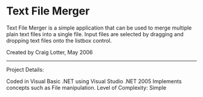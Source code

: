 Text File Merger
================

Text File Merger is a simple application that can be used to merge multiple plain text files into a single file. Input files are selected by dragging and dropping text files onto the listbox control.

Created by Craig Lotter, May 2006

*********************************

Project Details:

Coded in Visual Basic .NET using Visual Studio .NET 2005
Implements concepts such as File manipulation.
Level of Complexity: Simple
